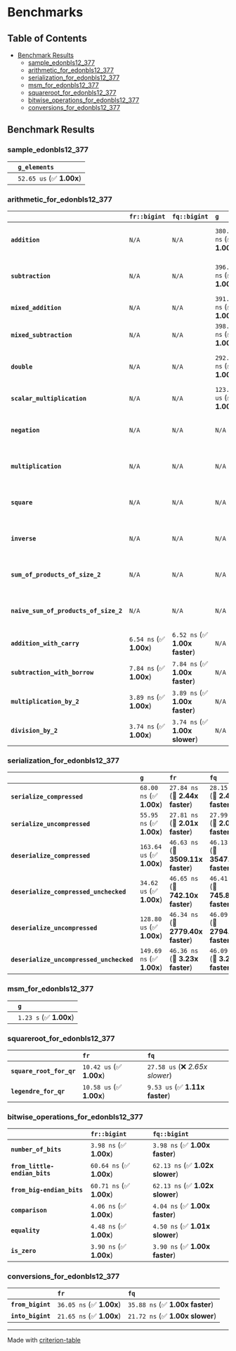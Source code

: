 # Benchmarks

## Table of Contents

- [Benchmark Results](#benchmark-results)
    - [sample_edonbls12_377](#sample_edonbls12_377)
    - [arithmetic_for_edonbls12_377](#arithmetic_for_edonbls12_377)
    - [serialization_for_edonbls12_377](#serialization_for_edonbls12_377)
    - [msm_for_edonbls12_377](#msm_for_edonbls12_377)
    - [squareroot_for_edonbls12_377](#squareroot_for_edonbls12_377)
    - [bitwise_operations_for_edonbls12_377](#bitwise_operations_for_edonbls12_377)
    - [conversions_for_edonbls12_377](#conversions_for_edonbls12_377)

## Benchmark Results

### sample_edonbls12_377

|        | `g_elements`              |
|:-------|:------------------------- |
|        | `52.65 us` (✅ **1.00x**)  |

### arithmetic_for_edonbls12_377

|                                       | `fr::bigint`            | `fq::bigint`                   | `g`                       | `fq`                            | `fr`                             |
|:--------------------------------------|:------------------------|:-------------------------------|:--------------------------|:--------------------------------|:-------------------------------- |
| **`addition`**                        | `N/A`                   | `N/A`                          | `380.18 ns` (✅ **1.00x**) | `8.30 ns` (🚀 **45.83x faster**) | `8.14 ns` (🚀 **46.71x faster**)  |
| **`subtraction`**                     | `N/A`                   | `N/A`                          | `396.34 ns` (✅ **1.00x**) | `8.69 ns` (🚀 **45.59x faster**) | `8.61 ns` (🚀 **46.02x faster**)  |
| **`mixed_addition`**                  | `N/A`                   | `N/A`                          | `391.84 ns` (✅ **1.00x**) | `N/A`                           | `N/A`                            |
| **`mixed_subtraction`**               | `N/A`                   | `N/A`                          | `398.36 ns` (✅ **1.00x**) | `N/A`                           | `N/A`                            |
| **`double`**                          | `N/A`                   | `N/A`                          | `292.18 ns` (✅ **1.00x**) | `9.08 ns` (🚀 **32.19x faster**) | `5.29 ns` (🚀 **55.21x faster**)  |
| **`scalar_multiplication`**           | `N/A`                   | `N/A`                          | `123.58 us` (✅ **1.00x**) | `N/A`                           | `N/A`                            |
| **`negation`**                        | `N/A`                   | `N/A`                          | `N/A`                     | `5.95 ns` (✅ **1.00x faster**)  | `5.95 ns` (✅ **1.00x**)          |
| **`multiplication`**                  | `N/A`                   | `N/A`                          | `N/A`                     | `37.31 ns` (✅ **1.00x slower**) | `37.23 ns` (✅ **1.00x**)         |
| **`square`**                          | `N/A`                   | `N/A`                          | `N/A`                     | `31.81 ns` (✅ **1.01x slower**) | `31.54 ns` (✅ **1.00x**)         |
| **`inverse`**                         | `N/A`                   | `N/A`                          | `N/A`                     | `6.60 us` (✅ **1.04x slower**)  | `6.35 us` (✅ **1.00x**)          |
| **`sum_of_products_of_size_2`**       | `N/A`                   | `N/A`                          | `N/A`                     | `53.08 ns` (✅ **1.01x slower**) | `52.65 ns` (✅ **1.00x**)         |
| **`naive_sum_of_products_of_size_2`** | `N/A`                   | `N/A`                          | `N/A`                     | `90.32 ns` (✅ **1.00x faster**) | `90.52 ns` (✅ **1.00x**)         |
| **`addition_with_carry`**             | `6.54 ns` (✅ **1.00x**) | `6.52 ns` (✅ **1.00x faster**) | `N/A`                     | `N/A`                           | `N/A`                            |
| **`subtraction_with_borrow`**         | `7.84 ns` (✅ **1.00x**) | `7.84 ns` (✅ **1.00x faster**) | `N/A`                     | `N/A`                           | `N/A`                            |
| **`multiplication_by_2`**             | `3.89 ns` (✅ **1.00x**) | `3.89 ns` (✅ **1.00x faster**) | `N/A`                     | `N/A`                           | `N/A`                            |
| **`division_by_2`**                   | `3.74 ns` (✅ **1.00x**) | `3.74 ns` (✅ **1.00x slower**) | `N/A`                     | `N/A`                           | `N/A`                            |

### serialization_for_edonbls12_377

|                                          | `g`                       | `fr`                               | `fq`                                |
|:-----------------------------------------|:--------------------------|:-----------------------------------|:----------------------------------- |
| **`serialize_compressed`**               | `68.00 ns` (✅ **1.00x**)  | `27.84 ns` (🚀 **2.44x faster**)    | `28.15 ns` (🚀 **2.42x faster**)     |
| **`serialize_uncompressed`**             | `55.95 ns` (✅ **1.00x**)  | `27.81 ns` (🚀 **2.01x faster**)    | `27.99 ns` (🚀 **2.00x faster**)     |
| **`deserialize_compressed`**             | `163.64 us` (✅ **1.00x**) | `46.63 ns` (🚀 **3509.11x faster**) | `46.13 ns` (🚀 **3547.33x faster**)  |
| **`deserialize_compressed_unchecked`**   | `34.62 us` (✅ **1.00x**)  | `46.65 ns` (🚀 **742.10x faster**)  | `46.41 ns` (🚀 **745.89x faster**)   |
| **`deserialize_uncompressed`**           | `128.80 us` (✅ **1.00x**) | `46.34 ns` (🚀 **2779.40x faster**) | `46.09 ns` (🚀 **2794.53x faster**)  |
| **`deserialize_uncompressed_unchecked`** | `149.69 ns` (✅ **1.00x**) | `46.36 ns` (🚀 **3.23x faster**)    | `46.09 ns` (🚀 **3.25x faster**)     |

### msm_for_edonbls12_377

|        | `g`                     |
|:-------|:----------------------- |
|        | `1.23 s` (✅ **1.00x**)  |

### squareroot_for_edonbls12_377

|                          | `fr`                     | `fq`                             |
|:-------------------------|:-------------------------|:-------------------------------- |
| **`square_root_for_qr`** | `10.42 us` (✅ **1.00x**) | `27.58 us` (❌ *2.65x slower*)    |
| **`legendre_for_qr`**    | `10.58 us` (✅ **1.00x**) | `9.53 us` (✅ **1.11x faster**)   |

### bitwise_operations_for_edonbls12_377

|                               | `fr::bigint`             | `fq::bigint`                     |
|:------------------------------|:-------------------------|:-------------------------------- |
| **`number_of_bits`**          | `3.98 ns` (✅ **1.00x**)  | `3.98 ns` (✅ **1.00x faster**)   |
| **`from_little-endian_bits`** | `60.64 ns` (✅ **1.00x**) | `62.13 ns` (✅ **1.02x slower**)  |
| **`from_big-endian_bits`**    | `60.71 ns` (✅ **1.00x**) | `62.13 ns` (✅ **1.02x slower**)  |
| **`comparison`**              | `4.06 ns` (✅ **1.00x**)  | `4.04 ns` (✅ **1.00x faster**)   |
| **`equality`**                | `4.48 ns` (✅ **1.00x**)  | `4.50 ns` (✅ **1.01x slower**)   |
| **`is_zero`**                 | `3.90 ns` (✅ **1.00x**)  | `3.90 ns` (✅ **1.00x faster**)   |

### conversions_for_edonbls12_377

|                   | `fr`                     | `fq`                             |
|:------------------|:-------------------------|:-------------------------------- |
| **`from_bigint`** | `36.05 ns` (✅ **1.00x**) | `35.88 ns` (✅ **1.00x faster**)  |
| **`into_bigint`** | `21.65 ns` (✅ **1.00x**) | `21.72 ns` (✅ **1.00x slower**)  |

---
Made with [criterion-table](https://github.com/nu11ptr/criterion-table)

